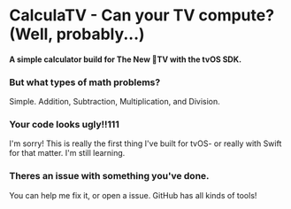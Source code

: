 # CalculaTV - Can your TV compute? (Well, probably...)
#### A simple calculator build for The New TV with the tvOS SDK.


### But what types of math problems?
Simple.
Addition, Subtraction, Multiplication, and Division.

### Your code looks ugly!!111
I'm sorry! This is really the first thing I've built for tvOS- or really with Swift for that matter. I'm still learning.

### Theres an issue with something you've done.
You can help me fix it, or open a issue. GitHub has all kinds of tools!
